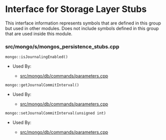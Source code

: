 
# Interface for Storage Layer Stubs
This interface information represents symbols that are defined in this group but used in other modules.  Does not include symbols defined in this group that are used inside this module.

### src/mongo/s/mongos\_persistence\_stubs.cpp

<div></div>

    mongo::isJournalingEnabled()

- Used By:

    - [src/mongo/db/commands/parameters.cpp](../../../../queries/database\_commands)

<div></div>

    mongo::getJournalCommitInterval()

- Used By:

    - [src/mongo/db/commands/parameters.cpp](../../../../queries/database\_commands)

<div></div>

    mongo::setJournalCommitInterval(unsigned int)

- Used By:

    - [src/mongo/db/commands/parameters.cpp](../../../../queries/database\_commands)
